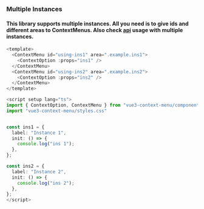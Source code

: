 ### Multiple Instances

#### This library supports multiple instances. All you need is to give ids and different areas to ContextMenus. Also check [api](#Api) usage with multiple instances.

```ts
<template>
  <ContextMenu id="using-ins1" area=".example.ins1">
    <ContextOption :props="ins1" />
  </ContextMenu>
  <ContextMenu id="using-ins2" area=".example.ins2">
    <ContextOption :props="ins2" />
  </ContextMenu>
</template>

<script setup lang="ts">
import { ContextOption, ContextMenu } from "vue3-context-menu/components";
import "vue3-context-menu/styles.css"


const ins1 = {
  label: "Instance 1",
  init: () => {
    console.log("ins 1");
  },
};

const ins2 = {
  label: "Instance 2",
  init: () => {
    console.log("ins 2");
  },
};
</script>
```
